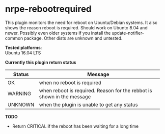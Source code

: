 # nrpe-rebootrequired
This plugin monitors the need for reboot on Ubuntu/Debian systems. It also shows the reason reboot is required. Should work on Ubunto 8.04 and newer. Possibly even older systems if you install the update-notifier-common package. Other dists are unknown and untested.  

**Tested platforms**:  
Ubuntu 16.04 LTS  
  
**Currently this plugin return status**  

| Status  | Message                                                                |
| ------- | ---------------------------------------------------------------------- |
| OK      | when no reboot is required                                             |
| WARNING | when reboot is required. Reason for the rebbot is shown in the message |
| UNKNOWN | when the plugin is unable to get any status                            |

**TODO**  
- Return CRITICAL if the reboot has been waiting for a long time
